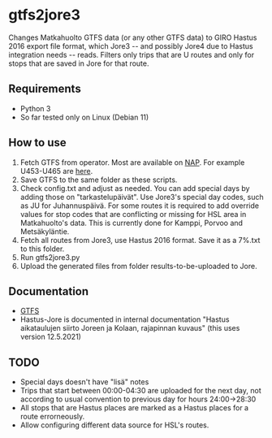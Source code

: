 # gtfs2jore3

Changes Matkahuolto GTFS data (or any other GTFS data) to GIRO Hastus 2016 export file format, which Jore3 -- and possibly Jore4 due to Hastus integration needs -- reads. Filters only trips that are U routes and only for stops that are saved in Jore for that route.

## Requirements
- Python 3
- So far tested only on Linux (Debian 11)

## How to use
1. Fetch GTFS from operator. Most are available on [NAP](https://finap.fi). For example U453-U465 are [here](https://finap.fi/#/service/60/60).
2. Save GTFS to the same folder as these scripts.
3. Check config.txt and adjust as needed. You can add special days by adding those on "tarkastelupäivät". Use Jore3's special day codes, such as JU for Juhannuspäivä. For some routes it is required to add override values for stop codes that are conflicting or missing for HSL area in Matkahuolto's data. This is currently done for Kamppi, Porvoo and Metsäkyläntie.
4. Fetch all routes from Jore3, use Hastus 2016 format. Save it as a 7%.txt to this folder.
5. Run gtfs2jore3.py
6. Upload the generated files from folder results-to-be-uploaded to Jore.

## Documentation
- [GTFS](https://developers.google.com/transit/gtfs)
- Hastus-Jore is documented in internal documentation "Hastus aikataulujen siirto Joreen ja Kolaan, rajapinnan kuvaus" (this uses version 12.5.2021)

## TODO
- Special days doesn't have "lisä" notes
- Trips that start between 00:00-04:30 are uploaded for the next day, not according to usual convention to previous day for hours 24:00->28:30
- All stops that are Hastus places are marked as a Hastus places for a route errorneously.
- Allow configuring different data source for HSL's routes.
